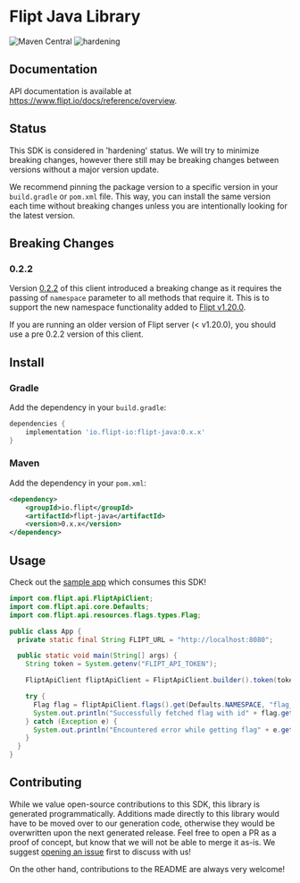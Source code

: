 # Flipt Java Library

![Maven Central](https://img.shields.io/maven-central/v/io.flipt/flipt-java)
![hardening](https://img.shields.io/badge/status-hardening-orange)

## Documentation

API documentation is available at <https://www.flipt.io/docs/reference/overview>.

## Status

This SDK is considered in 'hardening' status. We will try to minimize breaking changes, however there still may be breaking changes between versions without a major version update.

We recommend pinning the package version to a specific version in your `build.gradle` or `pom.xml` file. This way, you can install the same version each time without breaking changes unless you are intentionally looking for the latest version.

## Breaking Changes

### 0.2.2

Version [0.2.2](https://github.com/flipt-io/flipt-java/releases/tag/0.2.2) of this client introduced a breaking change as it requires the passing of `namespace` parameter to all methods that require it. This is to support the new namespace functionality added to [Flipt v1.20.0](https://www.flipt.io/docs/reference/overview#v1-20-0).

If you are running an older version of Flipt server (< v1.20.0), you should use a pre 0.2.2 version of this client.

## Install

### Gradle

Add the dependency in your `build.gradle`:

```groovy
dependencies {
    implementation 'io.flipt-io:flipt-java:0.x.x'
}
```

### Maven

Add the dependency in your `pom.xml`:

```xml
<dependency>
    <groupId>io.flipt</groupId>
    <artifactId>flipt-java</artifactId>
    <version>0.x.x</version>
</dependency>
```

## Usage

Check out the [sample app](sample-app/src/main/java/sample/App.java) which consumes this SDK!

```java
import com.flipt.api.FliptApiClient;
import com.flipt.api.core.Defaults;
import com.flipt.api.resources.flags.types.Flag;

public class App {
  private static final String FLIPT_URL = "http://localhost:8080";

  public static void main(String[] args) {
    String token = System.getenv("FLIPT_API_TOKEN");

    FliptApiClient fliptApiClient = FliptApiClient.builder().token(token).url(FLIPT_URL).build();

    try {
      Flag flag = fliptApiClient.flags().get(Defaults.NAMESPACE, "flag_abc123");
      System.out.println("Successfully fetched flag with id" + flag.getKey());
    } catch (Exception e) {
      System.out.println("Encountered error while getting flag" + e.getMessage());
    }
  }
}
```

## Contributing

While we value open-source contributions to this SDK, this library is generated programmatically. Additions made directly to this library would have to be moved over to our generation code, otherwise they would be overwritten upon the next generated release. Feel free to open a PR as a proof of concept, but know that we will not be able to merge it as-is. We suggest [opening an issue](https://github.com/flipt-io/flipt-java/issues) first to discuss with us!

On the other hand, contributions to the README are always very welcome!
